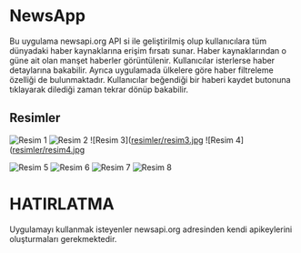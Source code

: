 # NewsApp
Bu uygulama newsapi.org API si ile geliştirilmiş olup kullanıcılara tüm dünyadaki haber kaynaklarına erişim fırsatı sunar. Haber kaynaklarından o güne ait olan manşet haberler görüntülenir. Kullanıcılar isterlerse haber detaylarına bakabilir. Ayrıca uygulamada ülkelere göre haber filtreleme özelliği de bulunmaktadır. Kullanıcılar beğendiği bir haberi kaydet butonuna tıklayarak dilediği zaman tekrar dönüp bakabilir.


## Resimler

![Resim 1](https://github.com/beklevicRidvan/NewsApp/blob/main/images/newsapp1.png?raw=true)
![Resim 2](https://github.com/beklevicRidvan/NewsApp/blob/main/images/newsapp2.png?raw=true)
![Resim 3]([resimler/resim3.jpg](https://github.com/beklevicRidvan/NewsApp/blob/main/images/newsapp3.png?raw=true)
![Resim 4]([resimler/resim4.jpg](https://github.com/beklevicRidvan/NewsApp/blob/main/images/newsapp4.png?raw=true)

![Resim 5](https://github.com/beklevicRidvan/NewsApp/blob/main/images/newsapp5.png?raw=true)
![Resim 6](https://github.com/beklevicRidvan/NewsApp/blob/main/images/newsapp6.png?raw=true)
![Resim 7](https://github.com/beklevicRidvan/NewsApp/blob/main/images/newsapp7.png?raw=true)
![Resim 8](https://github.com/beklevicRidvan/NewsApp/blob/main/images/newsapp8.png?raw=true)


# HATIRLATMA
Uygulamayı kullanmak isteyenler newsapi.org adresinden kendi apikeylerini oluşturmaları gerekmektedir.

